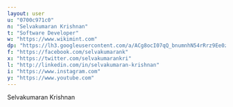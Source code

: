 ```yaml
---
layout: user
u: "0700c971c0"
n: "Selvakumaran Krishnan"
t: "Software Developer"
w: "https://www.wikimint.com"
dp: "https://lh3.googleusercontent.com/a/ACg8ocI07qQ_bnumnhN54rRrz9Ee0zxeN7rMfGrEvCiJqquW1eCMu2P2=s96-c"
f: "https://facebook.com/selvakumarank"
x: "https://twitter.com/selvakumarankri"
l: "http://linkedin.com/in/selvakumaran-krishnan"
i: "https://www.instagram.com"
y: "https://www.youtube.com"
---
```

Selvakumaran Krishnan

            
